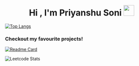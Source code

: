 
<h1 align="center"><b>Hi , I'm Priyanshu Soni </b><img src="https://media.giphy.com/media/hvRJCLFzcasrR4ia7z/giphy.gif" width="35"></h1>

[![Top Langs](https://github-readme-stats.vercel.app/api/top-langs/?username=pri1712)](https://github.com/anuraghazra/github-readme-stats)

<h3><b>Checkout my favourite projects!</b></h3>

[![Readme Card](https://github-readme-stats.vercel.app/api/pin/?username=pri1712&repo=comment_toxicity_checker)](https://github.com/pri1712/comment_toxicity_checker.git)
<br>




![Leetcode Stats](https://leetcard.jacoblin.cool/prixxx)
